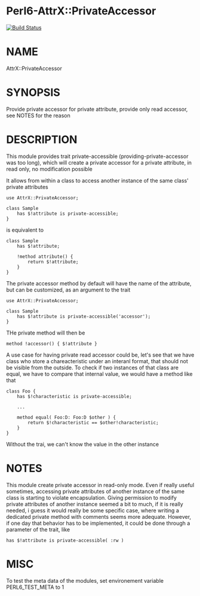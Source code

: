 # Perl6-AttrX::PrivateAccessor

[![Build Status](https://travis-ci.org/pierre-vigier/Perl6-AttrX-PrivateAccessor.svg?branch=master)](https://travis-ci.org/pierre-vigier/Perl6-AttrX-PrivateAccessor)

NAME
====

AttrX::PrivateAccessor

SYNOPSIS
========

Provide private accessor for private attribute, provide only read accessor, see NOTES for the reason

DESCRIPTION
===========

This module provides trait private-accessible (providing-private-accessor was too long), which will create a private accessor for a private attribute, in read only, no modification possible

It allows from within a class to access another instance of the same class' private attributes

    use AttrX::PrivateAccessor;

    class Sample
        has $!attribute is private-accessible;
    }

is equivalent to

    class Sample
        has $!attribute;

        !method attribute() {
            return $!attribute;
        }
    }

The private accessor method by default will have the name of the attribute, but can be customized, as an argument to the trait

    use AttrX::PrivateAccessor;

    class Sample
        has $!attribute is private-accessible('accessor');
    }

THe private method will then be

    method !accessor() { $!attribute }

A use case for having private read accessor could be, let's see that we have class who store a chareacteristic under an interanl format, that should not be visible from the outside. To check if two instances of that class are equal, we have to compare that internal value, we would have a method like that

    class Foo {
        has $!characteristic is private-accessible;

        ...

        method equal( Foo:D: Foo:D $other ) {
            return $!characteristic == $other!characteristic;
        }
    }

Without the trai, we can't know the value in the other instance

NOTES
=====

This module create private accessor in read-only mode. Even if really useful sometimes, accessing private attributes of another instance of the same class is starting to violate encapsulation. Giving permission to modify private attributes of another instance seemed a bit to much, if it is really needed, i guess it would really be some specific case, where writing a dedicated private method with comments seems more adequate. However, if one day that behavior has to be implemented, it could be done through a parameter of the trait, like

    has $!attribute is private-accessible( :rw )

MISC
====

To test the meta data of the modules, set environement variable PERL6_TEST_META to 1
